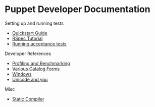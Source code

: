 # Puppet Developer Documentation

Setting up and running tests

* [Quickstart Guide](quickstart.md)
* [RSpec Tutorial](rspec_tutorial.md)
* [Running acceptance tests](acceptance_tests.md)

Developer References

* [Profiling and Benchmarking](profiling.md)
* [Various Catalog Forms](catalogs.md)
* [Windows](windows.md)
* [Unicode and you](unicode.md)

Misc

* [Static Compiler](static_compiler.md)
